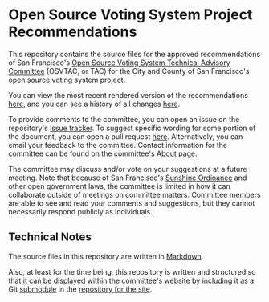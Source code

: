 # Open Source Voting System Project Recommendations

This repository contains the source files for the approved recommendations of
San Francisco's [Open Source Voting System Technical Advisory
Committee][osvtac] (OSVTAC, or TAC) for the City and County of San
Francisco's open source voting system project.

You can view the most recent rendered version of the recommendations
[here][recommendations-rendered], and you can see a history of all changes
[here][recommendations-history].

To provide comments to the committee, you can open an issue on the
repository's [issue tracker][recommendations-issues]. To suggest specific
wording for some portion of the document, you can open a pull request
[here][recommendations-pulls]. Alternatively, you can email your feedback to
the committee. Contact information for the committee can be found on the
committee's [About page][osvtac-about].

The committee may discuss and/or vote on your suggestions at a future
meeting. Note that because of San Francisco's [Sunshine Ordinance] and other
open government laws, the committee is limited in how it can collaborate
outside of meetings on committee matters. Committee members are able to see
and read your comments and suggestions, but they cannot necessarily respond
publicly as individuals.

## Technical Notes

The source files in this repository are written in [Markdown][markdown].

Also, at least for the time being, this repository is written and structured
so that it can be displayed within the committee's [website][osvtac] by
including it as a Git [submodule][git-submodules] in the [repository for the
site][osvtac-repo].


[git-submodules]: https://git-scm.com/book/en/v2/Git-Tools-Submodules
[markdown]: https://guides.github.com/features/mastering-markdown/
[osvtac]: https://osvtac.github.io
[osvtac-about]: https://osvtac.github.io/about
[osvtac-repo]: https://github.com/OSVTAC/OSVTAC.github.io
[recommendations-history]: https://github.com/OSVTAC/project-recommendations/commits/master
[recommendations-issues]: https://github.com/OSVTAC/project-recommendations/issues
[recommendations-pulls]: https://github.com/OSVTAC/project-recommendations/pulls
[recommendations-rendered]: https://osvtac.github.io/recommendations/index
[Sunshine Ordinance]: https://www.sfcityattorney.org/good-government/sunshine/
